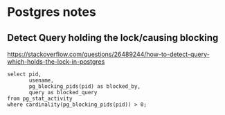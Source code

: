 # Postgres notes

## Detect Query holding the lock/causing blocking
https://stackoverflow.com/questions/26489244/how-to-detect-query-which-holds-the-lock-in-postgres
``` psql
select pid, 
       usename, 
       pg_blocking_pids(pid) as blocked_by, 
       query as blocked_query
from pg_stat_activity
where cardinality(pg_blocking_pids(pid)) > 0;
```
